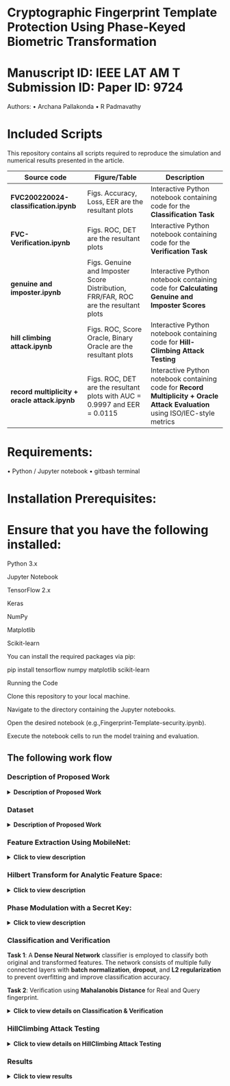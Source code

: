 # Cryptographic Fingerprint Template Protection Using Phase-Keyed Biometric Transformation
# Manuscript ID: IEEE LAT AM T Submission ID: Paper ID: 9724


Authors:
• Archana Pallakonda
• R Padmavathy

# Included Scripts
This repository contains all scripts required to reproduce the simulation and numerical results presented in the article.

| Source code | Figure/Table | Description |
|--------------|---------------|--------------|
| **FVC200220024-classification.ipynb** | Figs. Accuracy, Loss, EER are the resultant plots | Interactive Python notebook containing code for the **Classification Task** |
| **FVC-Verification.ipynb** | Figs. ROC, DET are the resultant plots | Interactive Python notebook containing code for the **Verification Task** |
| **genuine and imposter.ipynb** | Figs. Genuine and Imposter Score Distribution, FRR/FAR, ROC are the resultant plots | Interactive Python notebook containing code for **Calculating Genuine and Imposter Scores** |
| **hill climbing attack.ipynb** | Figs. ROC, Score Oracle, Binary Oracle are the resultant plots | Interactive Python notebook containing code for **Hill-Climbing Attack Testing** |
| **record multiplicity + oracle attack.ipynb** | Figs. ROC, DET are the resultant plots with AUC = 0.9997 and EER = 0.0115 | Interactive Python notebook containing code for **Record Multiplicity + Oracle Attack Evaluation** using ISO/IEC-style metrics |


# Requirements:
• Python / Jupyter notebook
• gitbash terminal
# Installation Prerequisites:

# Ensure that you have the following installed:
Python 3.x

Jupyter Notebook

TensorFlow 2.x

Keras

NumPy

Matplotlib

Scikit-learn

You can install the required packages via pip:

pip install tensorflow numpy matplotlib scikit-learn

Running the Code

Clone this repository to your local machine.

Navigate to the directory containing the Jupyter notebooks.

Open the desired notebook (e.g.,Fingerprint-Template-security.ipynb).

Execute the notebook cells to run the model training and evaluation.

## The following work flow 

### Description of Proposed Work
<details>
  <summary><strong>Description of Proposed Work</strong></summary>
  
  <div style="max-height: 200px; overflow-y: auto; padding: 10px;">
    The proposed methodology, **Phase-Keyed Biometric Transformation (PKBT)**, is a novel fingerprint template protection technique that enhances biometric security. It integrates a **Hilbert transform-based phase encoding** method to embed a secret phase key into extracted fingerprint features. This transformation ensures **non-invertibility** by altering the phase of the biometric features while preserving their magnitude, which maintains their distinctiveness for recognition.

  The **PKBT** technique introduces a secret key modulation that prevents unauthorized reconstruction of the original fingerprint data. Additionally, the framework supports **revocability** and **unlinkability**.
  </div>
  
</details>

### Dataset

<details>
  <summary><strong>Description of Proposed Work</strong></summary>
  
  <div style="max-height: 200px; overflow-y: auto; padding: 10px;">
    The datasets used in the experiments are publicly available and can be accessed via the following link:
    
    [FVC2002, FVC2004](http://bias.csr.unibo.it/fvc2002/databases.asp)
    
    - **FVC2002 DB1**: Optical Sensor  
    - **FVC2002 DB2**: Optical Sensor  
    - **FVC2002 DB3**: Capacitive Sensor  
    - **FVC2002 DB4**: SFinGe v2.51  
    - **FVC2004 DB1**: Optical Sensor  
    - **FVC2004 DB2**: Optical Sensor  
    - **FVC2004 DB3**: Thermal sensor  
    - **FVC2004 DB4**: SFinGe v3.0  
  </div>
  
</details>

### Feature Extraction Using MobileNet:

<details>
  <summary><strong>Click to view description</strong></summary>
  
  <div style="max-height: 200px; overflow-y: auto; padding: 10px;">
    A lightweight deep learning model, **MobileNet**, is used for extracting biometric features from fingerprint images. These features are then used for transformation and classification. The extracted features represent critical fingerprint patterns like ridges and minutiae.
  </div>
  
</details>

### Hilbert Transform for Analytic Feature Space:

<details>
  <summary><strong>Click to view description</strong></summary>
  
  <div style="max-height: 200px; overflow-y: auto; padding: 10px;">
    The **Hilbert transform** is applied to the extracted fingerprint features to generate an **analytic feature space**. This transform creates a complex representation of the original features by separating magnitude and phase components.
  </div>
  
</details>

### Phase Modulation with a Secret Key:

<details>
  <summary><strong>Click to view description</strong></summary>
  
  <div style="max-height: 200px; overflow-y: auto; padding: 10px;">
    The **phase component** of the analytic features is modulated using a **secret phase key**. This key-dependent modulation ensures that the transformation is **non-invertible**, making it computationally infeasible to recover the original fingerprint features without the key. The transformed features are reconstructed by combining the original magnitude with the modulated phase. The final transformed feature, a real-valued vector, incorporates both the original biometric information (via magnitude) and enhanced security (via phase modulation).
  </div>
  
</details>

### Classification and Verification

**Task 1**: A **Dense Neural Network** classifier is employed to classify both original and transformed features. The network consists of multiple fully connected layers with **batch normalization**, **dropout**, and **L2 regularization** to prevent overfitting and improve classification accuracy.

**Task 2**: Verification using **Mahalanobis Distance** for Real and Query fingerprint.

<details>
  <summary><strong>Click to view details on Classification & Verification</strong></summary>
  
  <div style="max-height: 200px; overflow-y: auto; padding: 10px;">
    Task 1: The **Dense Neural Network** classifier processes both the original and transformed feature vectors. This helps in classifying fingerprints into genuine or altered categories with high accuracy. The network's structure includes fully connected layers that allow it to learn complex patterns in the data, and batch normalization and dropout are applied to reduce overfitting.
    Task 2: **Mahalanobis Distance** is used to verify whether the **real fingerprint** and **query fingerprint** match. It compares the feature vectors and ensures that the system accurately distinguishes between genuine and forged fingerprints.
  </div>
  
</details>

### HillClimbing Attack Testing

<details>
  <summary><strong>Click to view details on HillClimbing Attack Testing</strong></summary>
  
  <div style="max-height: 200px; overflow-y: auto; padding: 10px;">
    **Score-Oracle**: It provides a continuous similarity score (higher values indicate a closer match) between the target feature and a generated feature during an attack. The goal is to find a synthetic feature that is as similar as possible to the original target template.
    **Binary-Oracle**: It gives a binary decision — **match** or **no-match** — based on whether the generated feature is accepted as matching the target feature.
  </div>
  
</details>

### Results

<details>
  <summary><strong>Click to view results</strong></summary>
  
  <div style="max-height: 200px; overflow-y: auto; padding: 10px;">
    The results of the experiments are documented in the respective notebooks. They include performance metrics such as **accuracy**, **ROC**, and **EER**.
  </div>
  
</details>

